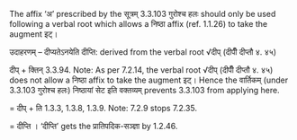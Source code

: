 




The affix ‘अ’ prescribed by the सूत्रम् 3.3.103 गुरोश्च हलः should only be used following a verbal root which allows a निष्ठा affix (ref. 1.1.26) to take the augment इट्।


उदाहरणम् – दीप्यतेऽनयेति दीप्ति: derived from the verbal root √दीप् (दीपीँ दीप्तौ ४. ४५)


दीप् + क्तिन् 3.3.94. Note: As per 7.2.14, the verbal root √दीप् (दीपीँ दीप्तौ ४. ४५) does not allow a निष्ठा affix to take the augment इट्। Hence the वार्तिकम् (under 3.3.103 गुरोश्च हलः) निष्ठायां सेट इति वक्तव्यम् prevents 3.3.103 from applying here.

= दीप् + ति 1.3.3, 1.3.8, 1.3.9. Note: 7.2.9 stops 7.2.35.

= दीप्ति । ‘दीप्ति’ gets the प्रातिपदिक-सञ्ज्ञा by 1.2.46.

